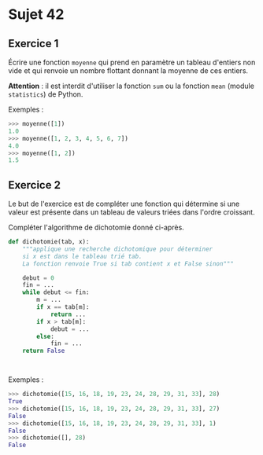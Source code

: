 # Sujet 42

## Exercice 1

Écrire une fonction `moyenne` qui prend en paramètre un tableau d'entiers non vide et qui
renvoie un nombre flottant donnant la moyenne de ces entiers.

**Attention** : il est interdit d'utiliser la fonction `sum` ou la fonction `mean` (module `statistics`) de Python.

Exemples :

```python
>>> moyenne([1])
1.0
>>> moyenne([1, 2, 3, 4, 5, 6, 7])
4.0
>>> moyenne([1, 2])
1.5
```

## Exercice 2

Le but de l'exercice est de compléter une fonction qui détermine si une valeur est présente
dans un tableau de valeurs triées dans l'ordre croissant.

Compléter l'algorithme de dichotomie donné ci-après.

```python
def dichotomie(tab, x):
    """applique une recherche dichotomique pour déterminer
    si x est dans le tableau trié tab.
    La fonction renvoie True si tab contient x et False sinon"""

    debut = 0
    fin = ...
    while debut <= fin:
        m = ...
        if x == tab[m]:
            return ...
        if x > tab[m]:
            debut = ...
        else:
            fin = ...
    return False




```

Exemples :

```python
>>> dichotomie([15, 16, 18, 19, 23, 24, 28, 29, 31, 33], 28)
True
>>> dichotomie([15, 16, 18, 19, 23, 24, 28, 29, 31, 33], 27)
False
>>> dichotomie([15, 16, 18, 19, 23, 24, 28, 29, 31, 33], 1)
False
>>> dichotomie([], 28)
False
```
